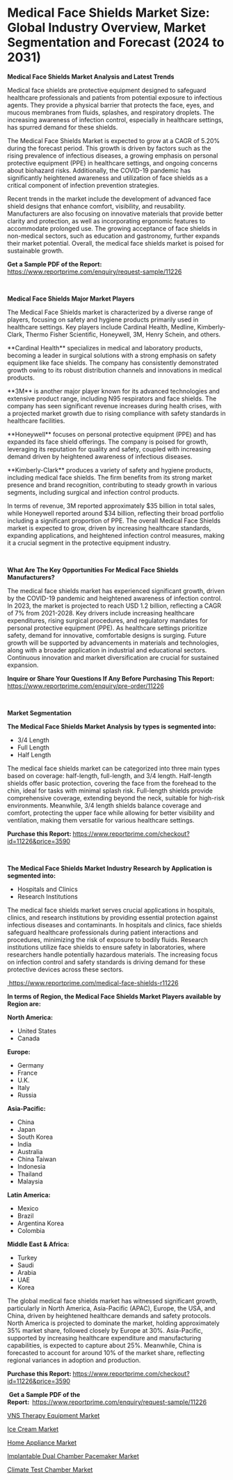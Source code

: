 <p><h1>Medical Face Shields Market Size: Global Industry Overview, Market Segmentation and Forecast (2024 to 2031)</h1></p><p><strong>Medical Face Shields Market Analysis and Latest Trends</strong></p>
<p><p>Medical face shields are protective equipment designed to safeguard healthcare professionals and patients from potential exposure to infectious agents. They provide a physical barrier that protects the face, eyes, and mucous membranes from fluids, splashes, and respiratory droplets. The increasing awareness of infection control, especially in healthcare settings, has spurred demand for these shields.</p><p>The Medical Face Shields Market is expected to grow at a CAGR of 5.20% during the forecast period. This growth is driven by factors such as the rising prevalence of infectious diseases, a growing emphasis on personal protective equipment (PPE) in healthcare settings, and ongoing concerns about biohazard risks. Additionally, the COVID-19 pandemic has significantly heightened awareness and utilization of face shields as a critical component of infection prevention strategies.</p><p>Recent trends in the market include the development of advanced face shield designs that enhance comfort, visibility, and reusability. Manufacturers are also focusing on innovative materials that provide better clarity and protection, as well as incorporating ergonomic features to accommodate prolonged use. The growing acceptance of face shields in non-medical sectors, such as education and gastronomy, further expands their market potential. Overall, the medical face shields market is poised for sustainable growth.</p></p>
<p><strong>Get a Sample PDF of the Report:&nbsp;</strong> <a href="https://www.reportprime.com/enquiry/request-sample/11226?utm_campaign=1130&utm_medium=2&utm_source=Github&utm_content=ia&utm_term=30112024&utm_id=medical-face-shields">https://www.reportprime.com/enquiry/request-sample/11226</a></p>
<p>&nbsp;</p>
<p><strong>Medical Face Shields Major Market Players</strong></p>
<p><p>The Medical Face Shields market is characterized by a diverse range of players, focusing on safety and hygiene products primarily used in healthcare settings. Key players include Cardinal Health, Medline, Kimberly-Clark, Thermo Fisher Scientific, Honeywell, 3M, Henry Schein, and others. </p><p>**Cardinal Health** specializes in medical and laboratory products, becoming a leader in surgical solutions with a strong emphasis on safety equipment like face shields. The company has consistently demonstrated growth owing to its robust distribution channels and innovations in medical products.</p><p>**3M** is another major player known for its advanced technologies and extensive product range, including N95 respirators and face shields. The company has seen significant revenue increases during health crises, with a projected market growth due to rising compliance with safety standards in healthcare facilities.</p><p>**Honeywell** focuses on personal protective equipment (PPE) and has expanded its face shield offerings. The company is poised for growth, leveraging its reputation for quality and safety, coupled with increasing demand driven by heightened awareness of infectious diseases.</p><p>**Kimberly-Clark** produces a variety of safety and hygiene products, including medical face shields. The firm benefits from its strong market presence and brand recognition, contributing to steady growth in various segments, including surgical and infection control products. </p><p>In terms of revenue, 3M reported approximately $35 billion in total sales, while Honeywell reported around $34 billion, reflecting their broad portfolio including a significant proportion of PPE. The overall Medical Face Shields market is expected to grow, driven by increasing healthcare standards, expanding applications, and heightened infection control measures, making it a crucial segment in the protective equipment industry.</p></p>
<p>&nbsp;</p>
<p><strong>What Are The Key Opportunities For Medical Face Shields Manufacturers?</strong></p>
<p><p>The medical face shields market has experienced significant growth, driven by the COVID-19 pandemic and heightened awareness of infection control. In 2023, the market is projected to reach USD 1.2 billion, reflecting a CAGR of 7% from 2021-2028. Key drivers include increasing healthcare expenditures, rising surgical procedures, and regulatory mandates for personal protective equipment (PPE). As healthcare settings prioritize safety, demand for innovative, comfortable designs is surging. Future growth will be supported by advancements in materials and technologies, along with a broader application in industrial and educational sectors. Continuous innovation and market diversification are crucial for sustained expansion.</p></p>
<p><strong>Inquire or Share Your Questions If Any Before Purchasing This Report:</strong> <a href="https://www.reportprime.com/enquiry/pre-order/11226?utm_campaign=1130&utm_medium=2&utm_source=Github&utm_content=ia&utm_term=30112024&utm_id=medical-face-shields">https://www.reportprime.com/enquiry/pre-order/11226</a></p>
<p>&nbsp;</p>
<p><strong>Market Segmentation</strong></p>
<p><strong>The Medical Face Shields Market Analysis by types is segmented into:</strong></p>
<p><ul><li>3/4 Length</li><li>Full Length</li><li>Half Length</li></ul></p>
<p><p>The medical face shields market can be categorized into three main types based on coverage: half-length, full-length, and 3/4 length. Half-length shields offer basic protection, covering the face from the forehead to the chin, ideal for tasks with minimal splash risk. Full-length shields provide comprehensive coverage, extending beyond the neck, suitable for high-risk environments. Meanwhile, 3/4 length shields balance coverage and comfort, protecting the upper face while allowing for better visibility and ventilation, making them versatile for various healthcare settings.</p></p>
<p><strong>Purchase this Report:&nbsp;</strong><a href="https://www.reportprime.com/checkout?id=11226&price=3590&utm_campaign=1130&utm_medium=2&utm_source=Github&utm_content=ia&utm_term=30112024&utm_id=medical-face-shields">https://www.reportprime.com/checkout?id=11226&price=3590</a></p>
<p>&nbsp;</p>
<p><strong>The Medical Face Shields Market Industry Research by Application is segmented into:</strong></p>
<p><ul><li>Hospitals and Clinics</li><li>Research Institutions</li></ul></p>
<p><p>The medical face shields market serves crucial applications in hospitals, clinics, and research institutions by providing essential protection against infectious diseases and contaminants. In hospitals and clinics, face shields safeguard healthcare professionals during patient interactions and procedures, minimizing the risk of exposure to bodily fluids. Research institutions utilize face shields to ensure safety in laboratories, where researchers handle potentially hazardous materials. The increasing focus on infection control and safety standards is driving demand for these protective devices across these sectors.</p></p>
<p><a href="https://www.reportprime.com/medical-face-shields-r11226?utm_campaign=1130&utm_medium=2&utm_source=Github&utm_content=ia&utm_term=30112024&utm_id=medical-face-shields">&nbsp;https://www.reportprime.com/medical-face-shields-r11226</a></p>
<p><strong>In terms of Region, the Medical Face Shields Market Players available by Region are:</strong></p>
<p>
    <p> <strong> North America: </strong>
        <ul>
            <li>United States</li>
            <li>Canada</li>
        </ul>
        </p> 
    <p> <strong> Europe: </strong>
        <ul>
            <li>Germany</li>
            <li>France</li>
            <li>U.K.</li>
            <li>Italy</li>
            <li>Russia</li>
        </ul>
        </p> 
    <p> <strong> Asia-Pacific: </strong>
        <ul>
            <li>China</li>
            <li>Japan</li>
            <li>South Korea</li>
            <li>India</li>
            <li>Australia</li>
            <li>China Taiwan</li>
            <li>Indonesia</li>
            <li>Thailand</li>
            <li>Malaysia</li>
        </ul>
        </p> 
    <p> <strong> Latin America: </strong>
        <ul>
            <li>Mexico</li>
            <li>Brazil</li>
            <li>Argentina Korea</li>
            <li>Colombia</li>
        </ul>
        </p> 
    <p> <strong> Middle East & Africa: </strong>
        <ul>
            <li>Turkey</li>
            <li>Saudi</li>
            <li>Arabia</li>
            <li>UAE</li>
            <li>Korea</li>
        </ul>
    </p>
    </p>
<p><p>The global medical face shields market has witnessed significant growth, particularly in North America, Asia-Pacific (APAC), Europe, the USA, and China, driven by heightened healthcare demands and safety protocols. North America is projected to dominate the market, holding approximately 35% market share, followed closely by Europe at 30%. Asia-Pacific, supported by increasing healthcare expenditure and manufacturing capabilities, is expected to capture about 25%. Meanwhile, China is forecasted to account for around 10% of the market share, reflecting regional variances in adoption and production.</p></p>
<p><strong>Purchase this Report: </strong><a href="https://www.reportprime.com/checkout?id=11226&price=3590&utm_campaign=1130&utm_medium=2&utm_source=Github&utm_content=ia&utm_term=30112024&utm_id=medical-face-shields">https://www.reportprime.com/checkout?id=11226&price=3590</a></p>
<p>&nbsp;<strong>Get a Sample PDF of the Report:&nbsp;&nbsp;</strong><a href="https://www.reportprime.com/enquiry/request-sample/11226?utm_campaign=1130&utm_medium=2&utm_source=Github&utm_content=ia&utm_term=30112024&utm_id=medical-face-shields">https://www.reportprime.com/enquiry/request-sample/11226</a></p>
<p><strong></strong></p>
<p><p><a href="https://issuu.com/reportprime-2/docs/vns-therapy-equipment-market-size-2030.pptx?utm_campaign=1130&utm_medium=2&utm_source=Github&utm_content=ia&utm_term=30112024&utm_id=medical-face-shields">VNS Therapy Equipment Market</a></p><p><a href="https://www.linkedin.com/pulse/ice-cream-market-trends-strategic-insights-2024-2031-mm14f?utm_campaign=1130&utm_medium=2&utm_source=Github&utm_content=ia&utm_term=30112024&utm_id=medical-face-shields">Ice Cream Market</a></p><p><a href="https://www.linkedin.com/pulse/sustainability-trends-home-appliance-industry-market-owygc?utm_campaign=1130&utm_medium=2&utm_source=Github&utm_content=ia&utm_term=30112024&utm_id=medical-face-shields">Home Appliance Market</a></p><p><a href="https://issuu.com/reportprime-2/docs/implantable-dual-chamber-pacemaker-market-size-203?utm_campaign=1130&utm_medium=2&utm_source=Github&utm_content=ia&utm_term=30112024&utm_id=medical-face-shields">Implantable Dual Chamber Pacemaker Market</a></p><p><a href="https://www.linkedin.com/pulse/climate-test-chamber-market-size-status-forecast-2024-2031-noyke?utm_campaign=1130&utm_medium=2&utm_source=Github&utm_content=ia&utm_term=30112024&utm_id=medical-face-shields">Climate Test Chamber Market</a></p></p>